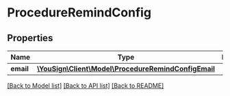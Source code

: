 # ProcedureRemindConfig

## Properties
Name | Type | Description | Notes
------------ | ------------- | ------------- | -------------
**email** | [**\YouSign\Client\Model\ProcedureRemindConfigEmail**](ProcedureRemindConfigEmail.md) |  | [optional] 

[[Back to Model list]](../README.md#documentation-for-models) [[Back to API list]](../README.md#documentation-for-api-endpoints) [[Back to README]](../README.md)

